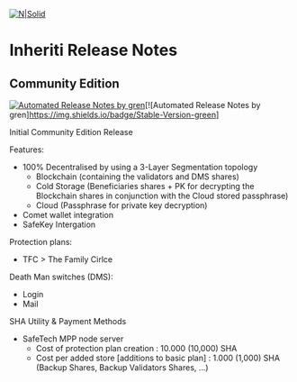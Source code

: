 [![N|Solid](https://docs.inheriti.com/img/Gradient_large.png)](https://inheriti.com/)

# Inheriti Release Notes

## Community Edition

[![Automated Release Notes by gren](https://img.shields.io/badge/Inheriti%20CE-V1.1.1.0-blue)](https://github-tools.github.io/github-release-notes/)[![Automated Release Notes by gren]https://img.shields.io/badge/Stable-Version-green]

Initial Community Edition Release

Features:

 * 100% Decentralised by using a 3-Layer Segmentation topology
    - Blockchain (containing the validators and DMS shares)
    - Cold Storage (Beneficiaries shares + PK for decrypting the Blockchain shares in conjunction with the Cloud stored passphrase)
    - Cloud (Passphrase for private key decryption)
 * Comet wallet integration
 * SafeKey Intergation

 Protection plans:

 * TFC > The Family Cirlce

 Death Man switches (DMS):

 * Login
 * Mail

SHA Utility & Payment Methods

 * SafeTech MPP node server
    - Cost of protection plan creation : 10.000 (10,000) SHA 
    - Cost per added store [additions to basic plan] : 1.000 (1,000) SHA (Backup Shares, Backup Validators Shares, ...)